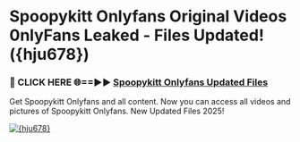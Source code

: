 # Spoopykitt Onlyfans Original Videos 0nlyFans Leaked - Files Updated! ({hju678})

<h3>🔴 CLICK HERE 🌐==►► <a href="https://tinyurl.com/ms9xzufz" rel="nofollow">Spoopykitt Onlyfans Updated Files</a></h3>

Get Spoopykitt Onlyfans and all content. Now you can access all videos and pictures of Spoopykitt Onlyfans. New Updated Files 2025!

[![{hju678}](https://i.imgur.com/PQ7UWWw.gif)](https://tinyurl.com/ms9xzufz)